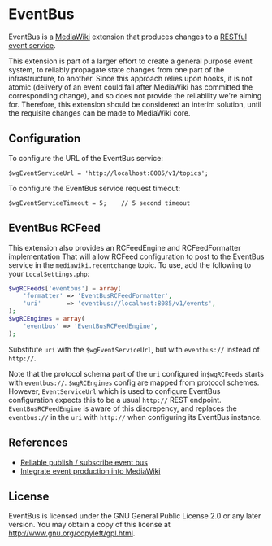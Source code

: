 # EventBus

EventBus is a [MediaWiki](https://www.mediawiki.org/) extension that produces changes to a [RESTful event service](https://gerrit.wikimedia.org/r/#/admin/projects/eventlogging).

This extension is part of a larger effort to create a general purpose event system, to reliably propagate state changes from one part of the infrastructure, to another.  Since
this approach relies upon hooks, it is not atomic (delivery of an event could fail after MediaWiki has committed the corresponding change), and so does not provide the reliability
we're aiming for.  Therefore, this extension should be considered an interim solution, until the requisite changes can be made to MediaWiki core.

## Configuration

To configure the URL of the EventBus service:

    $wgEventServiceUrl = 'http://localhost:8085/v1/topics';

To configure the EventBus service request timeout:

    $wgEventServiceTimeout = 5;    // 5 second timeout


## EventBus RCFeed

This extension also provides an RCFeedEngine and RCFeedFormatter implementation
That will allow RCFeed configuration to post to the EventBus service in the
`mediawiki.recentchange` topic.  To use,
add the following to your `LocalSettings.php`:

```php
$wgRCFeeds['eventbus'] = array(
    'formatter' => 'EventBusRCFeedFormatter',
    'uri'       => 'eventbus://localhost:8085/v1/events',
);
$wgRCEngines = array(
    'eventbus' => 'EventBusRCFeedEngine',
);
```

Substitute `uri` with the `$wgEventServiceUrl`, but with  `eventbus://` instead of `http://`.

Note that the protocol schema part of the `uri` configured in`$wgRCFeeds` starts with
`eventbus://`.  `$wgRCEngines` config are mapped from protocol schemes.  However,
`EventServiceUrl` which is used to configure EventBus configuration expects this to be
a usual `http://` REST endpoint.  `EventBusRCFeedEngine` is aware of this discrepency, and
replaces the `eventbus://` in the `uri` with `http://` when configuring its EventBus instance.

## References

  * [Reliable publish / subscribe event bus](https://phabricator.wikimedia.org/T84923)
  * [Integrate event production into MediaWiki](https://phabricator.wikimedia.org/T116786)

## License

EventBus is licensed under the GNU General Public License 2.0 or any later version. You may obtain a copy of this license at <http://www.gnu.org/copyleft/gpl.html>.
